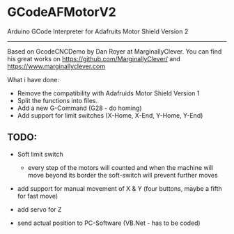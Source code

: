 GCodeAFMotorV2
==============

Arduino GCode Interpreter for Adafruits Motor Shield Version 2

--------------

Based on GcodeCNCDemo by Dan Royer at MarginallyClever.
You can find his great works on https://github.com/MarginallyClever/
and https://www.marginallyclever.com

What i have done:

 - Remove the compatibility with Adafruids Motor Shield Version 1
 - Split the functions into files.
 - Add a new G-Command (G28 - do homing)
 - Add support for limit switches (X-Home, X-End, Y-Home, Y-End)


TODO:
--------------

 - Soft limit switch
   - every step of the motors will counted and when the machine will move beyond its border the soft-switch will prevent further moves 
  
 - add support for manual movement of X & Y (four buttons, maybe a fifth for fast move)
 - add servo for Z 
 - send actual position to PC-Software (VB.Net - has to be coded)
